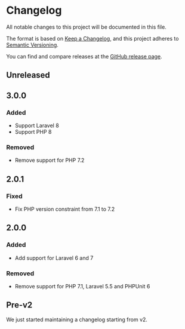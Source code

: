 # Changelog

All notable changes to this project will be documented in this file.

The format is based on [Keep a Changelog](https://keepachangelog.com/en/1.0.0/),
and this project adheres to [Semantic Versioning](https://semver.org/spec/v2.0.0.html).

You can find and compare releases at the [GitHub release page](https://github.com/mll-lab/laravel-conditional-migrations/releases).

## Unreleased

## 3.0.0

### Added

- Support Laravel 8
- Support PHP 8

### Removed

- Remove support for PHP 7.2

## 2.0.1

### Fixed

- Fix PHP version constraint from 7.1 to 7.2

## 2.0.0

### Added

- Add support for Laravel 6 and 7

### Removed

- Remove support for PHP 7.1, Laravel 5.5 and PHPUnit 6

## Pre-v2

We just started maintaining a changelog starting from v2.
